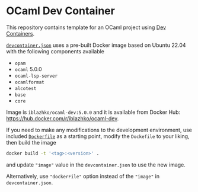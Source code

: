 # OCaml Dev Container

This repository contains template for an OCaml project using
[Dev Containers](https://code.visualstudio.com/docs/devcontainers/containers).

[`devcontainer.json`](./.devcontainer/devcontainer.json) uses a pre-built
Docker image based on Ubuntu 22.04 with the following components available

* `opam`
* `ocaml` 5.0.0
* `ocaml-lsp-server`
* `ocamlformat`
* `alcotest`
* `base`
* `core`

Image is `iblazhko/ocaml-dev:5.0.0` and it is available from Docker Hub:
<https://hub.docker.com/r/iblazhko/ocaml-dev>.

If you need to make any modifications to the development environment,
use included [`Dockerfile`](./.devcontainer/devcontainer.json) as a
starting point, modify the `Dockefile` to your liking, then build the image

```bash
docker build -t '<tag>:<version>' .
```

and update `"image"` value in the `devcontainer.json` to use the new image.

Alternatively, use `"dockerFile"` option instead of the `"image"`
in `devcontainer.json`.
